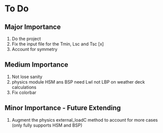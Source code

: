 # To Do 
## Major Importance
1) Do the project
1) Fix the input file for the Tmin, Lsc and Tsc  [x]
1) Account for symmetry

## Medium Importance
1) Not lose sanity
1) physics module HSM ans BSP need Lwl not LBP on weather deck calculations
1) Fix colorbar

## Minor Importance - Future Extending
1) Augment the physics external_loadC method to account for more cases (only fully supports HSM and BSP)